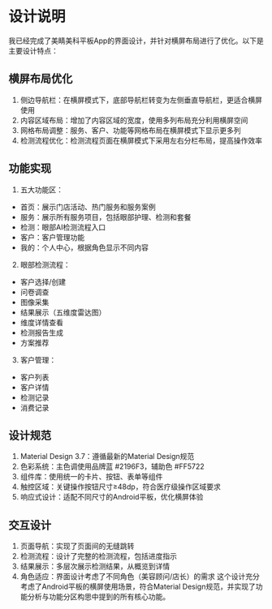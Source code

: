 # 设计说明
我已经完成了美睛美科平板App的界面设计，并针对横屏布局进行了优化。以下是主要设计特点：
## 横屏布局优化
1. 侧边导航栏：在横屏模式下，底部导航栏转变为左侧垂直导航栏，更适合横屏使用
2. 内容区域布局：增加了内容区域的宽度，使用多列布局充分利用横屏空间
3. 网格布局调整：服务、客户、功能等网格布局在横屏模式下显示更多列
4. 检测流程优化：检测流程页面在横屏模式下采用左右分栏布局，提高操作效率

## 功能实现
1. 五大功能区：
- 首页：展示门店活动、热门服务和服务案例
- 服务：展示所有服务项目，包括眼部护理、检测和套餐
- 检测：眼部AI检测流程入口
- 客户：客户管理功能
- 我的：个人中心，根据角色显示不同内容
2. 眼部检测流程：
- 客户选择/创建
- 问卷调查
- 图像采集
- 结果展示（五维度雷达图）
- 维度详情查看
- 检测报告生成
- 方案推荐
3. 客户管理：
- 客户列表
- 客户详情
- 检测记录
- 消费记录
  
## 设计规范
1. Material Design 3.7：遵循最新的Material Design规范
2. 色彩系统：主色调使用品牌蓝 #2196F3，辅助色 #FF5722
3. 组件库：使用统一的卡片、按钮、表单等组件
4. 触控区域：关键操作按钮尺寸≥48dp，符合医疗级操作区域要求
5. 响应式设计：适配不同尺寸的Android平板，优化横屏体验

## 交互设计
1. 页面导航：实现了页面间的无缝跳转
2. 检测流程：设计了完整的检测流程，包括进度指示
3. 结果展示：多层次展示检测结果，从概览到详情
4. 角色适应：界面设计考虑了不同角色（美容顾问/店长）的需求
这个设计充分考虑了Android平板的横屏使用场景，符合Material Design规范，并实现了功能分析与功能分区构思中提到的所有核心功能。